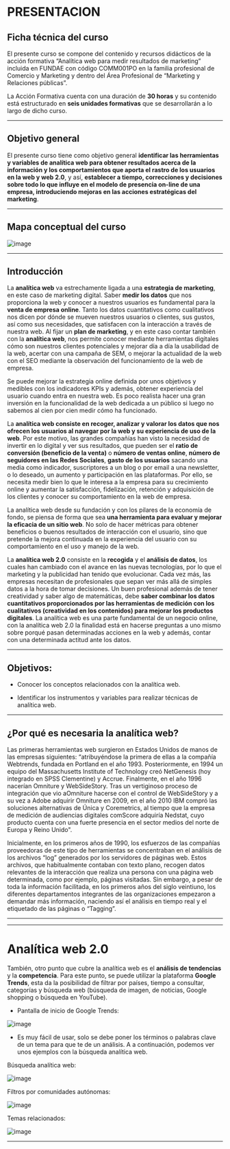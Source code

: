 # PRESENTACION

## Ficha técnica del curso

El presente curso se compone del contenido y recursos didácticos de la acción formativa “Analítica web para medir resultados de marketing” incluida en FUNDAE con código COMM001PO en la familia profesional de Comercio y Marketing y dentro del Área Profesional de “Marketing y Relaciones públicas”.

La Acción Formativa cuenta con una duración de **30 horas** y su contenido está estructurado en **seis unidades formativas** que se desarrollarán a lo largo de dicho curso.

---

## Objetivo general

El presente curso tiene como objetivo general **identificar las herramientas y variables de analítica web para obtener resultados acerca de la información y los comportamientos que aporta el rastro de los usuarios en la web y web 2.0**, y así, **establecer a tiempo, correcciones y decisiones sobre todo lo que influye en el modelo de presencia on-line de una empresa, introduciendo mejoras en las acciones estratégicas del marketing**.

---

## Mapa conceptual del curso

![image](https://github.com/user-attachments/assets/5511c3db-d3e2-4e69-8e98-1cd1329aff60)

---

## Introducción

La **analítica web** va estrechamente ligada a una **estrategia de marketing**, en este caso de marketing digital. Saber **medir los datos** que nos proporciona la web y conocer a nuestros usuarios es fundamental para la **venta de empresa online**. Tanto los datos cuantitativos como cualitativos nos dicen por dónde se mueven nuestros usuarios o clientes, sus gustos, así como sus necesidades, que satisfacen con la interacción a través de nuestra web. Al fijar un **plan de marketing**, y en este caso contar también con la **analítica web**, nos permite conocer mediante herramientas digitales cómo son nuestros clientes potenciales y mejorar día a día la usabilidad de la web, acertar con una campaña de SEM, o mejorar la actualidad de la web con el SEO mediante la observación del funcionamiento de la web de empresa.

Se puede mejorar la estrategia online definida por unos objetivos y medibles con los indicadores KPIs y además, obtener experiencia del usuario cuando entra en nuestra web. Es poco realista hacer una gran inversión en la funcionalidad de la web dedicada a un público si luego no sabemos al cien por cien medir cómo ha funcionado.

La **analítica web consiste en recoger, analizar y valorar los datos que nos ofrecen los usuarios al navegar por la web y su experiencia de uso de la web**. Por este motivo, las grandes compañías han visto la necesidad de invertir en lo digital y ver sus resultados, que pueden ser el **ratio de conversión (beneficio de la venta)** o **número de ventas online**, **número de seguidores en las Redes Sociales**, **gasto de los usuarios** sacando una media como indicador, suscriptores a un blog o por email a una newsletter, o lo deseado, un aumento y participación en las plataformas. Por ello, se necesita medir bien lo que le interesa a la empresa para su crecimiento online y aumentar la satisfacción, fidelización, retención y adquisición de los clientes y conocer su comportamiento en la web de empresa.

La analítica web desde su fundación y con los pilares de la economía de fondo, se piensa de forma que sea **una herramienta para evaluar y mejorar la eficacia de un sitio web**. No solo de hacer métricas para obtener beneficios o buenos resultados de interacción con el usuario, sino que pretende la mejora continuada en la experiencia del usuario con su comportamiento en el uso y manejo de la web.

La **analítica web 2.0** consiste en la **recogida** y el **análisis de datos**, los cuales han cambiado con el avance en las nuevas tecnologías, por lo que el marketing y la publicidad han tenido que evolucionar. Cada vez más, las empresas necesitan de profesionales que sepan ver más allá de simples datos a la hora de tomar decisiones. Un buen profesional además de tener creatividad y saber algo de matemáticas, debe **saber combinar los datos cuantitativos proporcionados por las herramientas de medición con los cualitativos (creatividad en los contenidos) para mejorar los productos digitales**. La analítica web es una parte fundamental de un negocio online, con la analítica web 2.0 la finalidad está en hacerse preguntas a uno mismo sobre porqué pasan determinadas acciones en la web y además, contar con una determinada actitud ante los datos.

---

## Objetivos:

- Conocer los conceptos relacionados con la analítica web.

- Identificar los instrumentos y variables para realizar técnicas de analítica web.

---

## ¿Por qué es necesaria la analítica web?

Las primeras herramientas web surgieron en Estados Unidos de manos de las empresas siguientes: “atribuyéndose la primera de ellas a la compañía Webtrends, fundada en Portland en el año 1993. Posteriormente, en 1994 un equipo del Massachusetts Institute of Technology creó NetGenesis (hoy integrado en SPSS Clementine) y Accrue. Finalmente, en el año 1996 nacerían Omniture y WebSideStory. Tras un vertiginoso proceso de integración que vio aOmniture hacerse con el control de WebSideStory y a su vez a Adobe adquirir Omniture en 2009, en el año 2010 IBM compró las soluciones alternativas de Única y Coremetrics, al tiempo que la empresa de medición de audiencias digitales comScore adquiría Nedstat, cuyo producto cuenta con una fuerte presencia en el sector medios del norte de Europa y Reino Unido".

Inicialmente, en los primeros años de 1990, los esfuerzos de las compañías proveedoras de este tipo de herramientas se concentraban en el análisis de los archivos “log” generados por los servidores de páginas web. Estos archivos, que habitualmente contaban con texto plano, recogen datos relevantes de la interacción que realiza una persona con una página web determinada, como por ejemplo, páginas visitadas. Sin embargo, a pesar de toda la información facilitada, en los primeros años del siglo veintiuno, los diferentes departamentos integrantes de las organizaciones empezaron a demandar más información, naciendo así el análisis en tiempo real y el etiquetado de las páginas o “Tagging”. 

---
---

# Analítica web 2.0

También, otro punto que cubre la analítica web es el **análisis de tendencias** y la **competencia**. Para este punto, se puede utilizar la plataforma **Google Trends**, esta da la posibilidad de filtrar por países, tiempo a consultar, categorías y búsqueda web (búsqueda de imagen, de noticias, Google shopping o búsqueda en YouTube).

- Pantalla de inicio de Google Trends:
  
![image](https://github.com/user-attachments/assets/2baf3e19-a608-4506-b24b-05e6629c62d9)

- Es muy fácil de usar, solo se debe poner los términos o palabras clave de un tema para que te de un análisis. A a continuación, podemos ver unos ejemplos con la búsqueda analítica web.

Búsqueda analítica web:

![image](https://github.com/user-attachments/assets/66cf0f65-09c6-4075-b50f-05768f1c5b99)

Filtros por comunidades autónomas:

![image](https://github.com/user-attachments/assets/a32e0e86-34ec-4d53-aa18-f719fb2f63bd)

Temas relacionados:

![image](https://github.com/user-attachments/assets/f6d257b5-f691-428f-bf9c-d6e7800f92b0)


  
---



